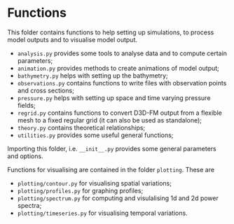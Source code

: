 # Functions

This folder contains functions to help setting up simulations, to process model outputs and to visualise model output.

* `analysis.py` provides some tools to analyse data and to compute certain parameters;
* `animation.py` provides methods to create animations of model output;
* `bathymetry.py` helps with setting up the bathymetry;
* `observations.py` contains functions to write files with observation points and cross sections;
* `pressure.py` helps with setting up space and time varying pressure fields;
* `regrid.py` contains functions to convert D3D-FM output from a flexible mesh to a fixed regular grid (it can also be used as standalone);
* `theory.py` contains theoretical relationships;
* `utilities.py` provides some useful general functions;

Importing this folder, i.e. `__init__.py` provides some general parameters and options.

Functions for visualising are contained in the folder `plotting`. These are

* `plotting/contour.py` for visualising spatial variations;
* `plotting/profiles.py` for graphing profiles;
* `plotting/spectrum.py` for computing and visulalising 1d and 2d power spectra;
* `plotting/timeseries.py` for visualising temporal variations.
